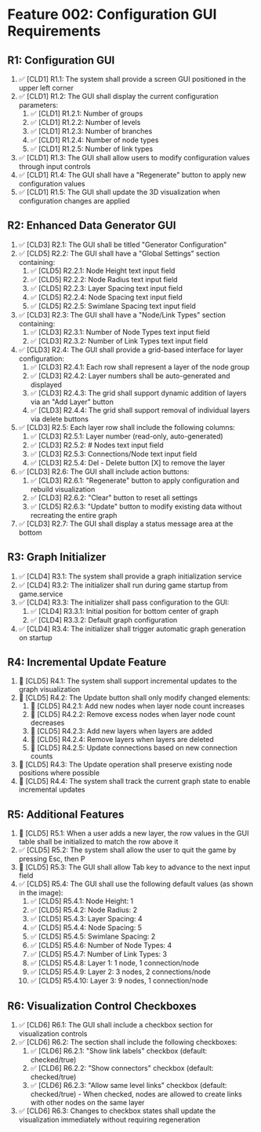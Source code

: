 # Feature 002: Configuration GUI Requirements

## R1: Configuration GUI

1. ✅ [CLD1] R1.1: The system shall provide a screen GUI positioned in the upper left corner
2. ✅ [CLD1] R1.2: The GUI shall display the current configuration parameters:
   1. ✅ [CLD1] R1.2.1: Number of groups
   2. ✅ [CLD1] R1.2.2: Number of levels
   3. ✅ [CLD1] R1.2.3: Number of branches
   4. ✅ [CLD1] R1.2.4: Number of node types
   5. ✅ [CLD1] R1.2.5: Number of link types
3. ✅ [CLD1] R1.3: The GUI shall allow users to modify configuration values through input controls
4. ✅ [CLD1] R1.4: The GUI shall have a "Regenerate" button to apply new configuration values
5. ✅ [CLD1] R1.5: The GUI shall update the 3D visualization when configuration changes are applied

## R2: Enhanced Data Generator GUI

1. ✅ [CLD3] R2.1: The GUI shall be titled "Generator Configuration"
2. ✅ [CLD5] R2.2: The GUI shall have a "Global Settings" section containing:
   1. ✅ [CLD5] R2.2.1: Node Height text input field
   2. ✅ [CLD5] R2.2.2: Node Radius text input field
   3. ✅ [CLD5] R2.2.3: Layer Spacing text input field
   4. ✅ [CLD5] R2.2.4: Node Spacing text input field
   5. ✅ [CLD5] R2.2.5: Swimlane Spacing text input field
3. ✅ [CLD3] R2.3: The GUI shall have a "Node/Link Types" section containing:
   1. ✅ [CLD3] R2.3.1: Number of Node Types text input field
   2. ✅ [CLD3] R2.3.2: Number of Link Types text input field
4. ✅ [CLD3] R2.4: The GUI shall provide a grid-based interface for layer configuration:
   1. ✅ [CLD3] R2.4.1: Each row shall represent a layer of the node group
   2. ✅ [CLD3] R2.4.2: Layer numbers shall be auto-generated and displayed
   3. ✅ [CLD3] R2.4.3: The grid shall support dynamic addition of layers via an "Add Layer" button
   4. ✅ [CLD3] R2.4.4: The grid shall support removal of individual layers via delete buttons
5. ✅ [CLD3] R2.5: Each layer row shall include the following columns:
   1. ✅ [CLD3] R2.5.1: Layer number (read-only, auto-generated)
   2. ✅ [CLD3] R2.5.2: # Nodes text input field
   3. ✅ [CLD3] R2.5.3: Connections/Node text input field
   4. ✅ [CLD3] R2.5.4: Del - Delete button [X] to remove the layer
6. ✅ [CLD3] R2.6: The GUI shall include action buttons:
   1. ✅ [CLD3] R2.6.1: "Regenerate" button to apply configuration and rebuild visualization
   2. ✅ [CLD3] R2.6.2: "Clear" button to reset all settings
   3. ✅ [CLD5] R2.6.3: "Update" button to modify existing data without recreating the entire graph
7. ✅ [CLD3] R2.7: The GUI shall display a status message area at the bottom

## R3: Graph Initializer

1. ✅ [CLD4] R3.1: The system shall provide a graph initialization service
2. ✅ [CLD4] R3.2: The initializer shall run during game startup from game.service
3. ✅ [CLD4] R3.3: The initializer shall pass configuration to the GUI:
   1. ✅ [CLD4] R3.3.1: Initial position for bottom center of graph
   2. ✅ [CLD4] R3.3.2: Default graph configuration
4. ✅ [CLD4] R3.4: The initializer shall trigger automatic graph generation on startup

## R4: Incremental Update Feature

1. 🔲 [CLD5] R4.1: The system shall support incremental updates to the graph visualization
2. 🔲 [CLD5] R4.2: The Update button shall only modify changed elements:
   1. 🔲 [CLD5] R4.2.1: Add new nodes when layer node count increases
   2. 🔲 [CLD5] R4.2.2: Remove excess nodes when layer node count decreases
   3. 🔲 [CLD5] R4.2.3: Add new layers when layers are added
   4. 🔲 [CLD5] R4.2.4: Remove layers when layers are deleted
   5. 🔲 [CLD5] R4.2.5: Update connections based on new connection counts
3. 🔲 [CLD5] R4.3: The Update operation shall preserve existing node positions where possible
4. 🔲 [CLD5] R4.4: The system shall track the current graph state to enable incremental updates

## R5: Additional Features

1. 🔲 [CLD5] R5.1: When a user adds a new layer, the row values in the GUI table shall be initialized to match the row above it
2. ✅ [CLD5] R5.2: The system shall allow the user to quit the game by pressing Esc, then P
3. 🔲 [CLD5] R5.3: The GUI shall allow Tab key to advance to the next input field
4. ✅ [CLD5] R5.4: The GUI shall use the following default values (as shown in the image):
   1. ✅ [CLD5] R5.4.1: Node Height: 1
   2. ✅ [CLD5] R5.4.2: Node Radius: 2
   3. ✅ [CLD5] R5.4.3: Layer Spacing: 4
   4. ✅ [CLD5] R5.4.4: Node Spacing: 5
   5. ✅ [CLD5] R5.4.5: Swimlane Spacing: 2
   6. ✅ [CLD5] R5.4.6: Number of Node Types: 4
   7. ✅ [CLD5] R5.4.7: Number of Link Types: 3
   8. ✅ [CLD5] R5.4.8: Layer 1: 1 node, 1 connection/node
   9. ✅ [CLD5] R5.4.9: Layer 2: 3 nodes, 2 connections/node
   10. ✅ [CLD5] R5.4.10: Layer 3: 9 nodes, 1 connection/node

## R6: Visualization Control Checkboxes

1. ✅ [CLD6] R6.1: The GUI shall include a checkbox section for visualization controls
2. ✅ [CLD6] R6.2: The section shall include the following checkboxes:
   1. ✅ [CLD6] R6.2.1: "Show link labels" checkbox (default: checked/true)
   2. ✅ [CLD6] R6.2.2: "Show connectors" checkbox (default: checked/true)
   3. ✅ [CLD6] R6.2.3: "Allow same level links" checkbox (default: checked/true) - When checked, nodes are allowed to create links with other nodes on the same layer
3. ✅ [CLD6] R6.3: Changes to checkbox states shall update the visualization immediately without requiring regeneration
